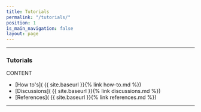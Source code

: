 ```yaml
---
title: Tutorials
permalink: "/tutorials/"
position: 1
is_main_navigation: false
layout: page
---
```


***
### Tutorials

CONTENT

+ [How to's]( {{ site.baseurl }}{% link how-to.md %})  
+ [Discussions]( {{ site.baseurl }}{% link discussions.md %})  
+ [References]( {{ site.baseurl }}{% link references.md %})  

***
